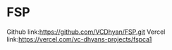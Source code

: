 # FSP

Github link:https://github.com/VCDhyan/FSP.git
Vercel link:https://vercel.com/vc-dhyans-projects/fspca1

